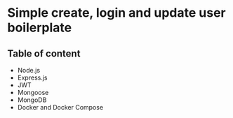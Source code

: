 # Simple create, login and update user boilerplate

## Table of content

- Node.js
- Express.js
- JWT
- Mongoose
- MongoDB
- Docker and Docker Compose
